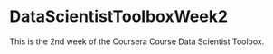 DataScientistToolboxWeek2
=========================

This is the 2nd week of the Coursera Course Data Scientist Toolbox.
